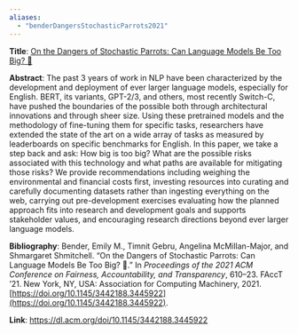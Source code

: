 ```yaml
---
aliases:
  - "benderDangersStochasticParrots2021"
---
```

**Title**: [On the Dangers of Stochastic Parrots: Can Language Models Be Too Big? 🦜](https://dl.acm.org/doi/10.1145/3442188.3445922)

**Abstract**: The past 3 years of work in NLP have been characterized by the development and deployment of ever larger language models, especially for English. BERT, its variants, GPT-2/3, and others, most recently Switch-C, have pushed the boundaries of the possible both through architectural innovations and through sheer size. Using these pretrained models and the methodology of fine-tuning them for specific tasks, researchers have extended the state of the art on a wide array of tasks as measured by leaderboards on specific benchmarks for English. In this paper, we take a step back and ask: How big is too big? What are the possible risks associated with this technology and what paths are available for mitigating those risks? We provide recommendations including weighing the environmental and financial costs first, investing resources into curating and carefully documenting datasets rather than ingesting everything on the web, carrying out pre-development exercises evaluating how the planned approach fits into research and development goals and supports stakeholder values, and encouraging research directions beyond ever larger language models.

**Bibliography**: Bender, Emily M., Timnit Gebru, Angelina McMillan-Major, and Shmargaret Shmitchell. “On the Dangers of Stochastic Parrots: Can Language Models Be Too Big? 🦜.” In _Proceedings of the 2021 ACM Conference on Fairness, Accountability, and Transparency_, 610–23. FAccT ’21. New York, NY, USA: Association for Computing Machinery, 2021. [https://doi.org/10.1145/3442188.3445922](https://doi.org/10.1145/3442188.3445922).

**Link**: https://dl.acm.org/doi/10.1145/3442188.3445922
